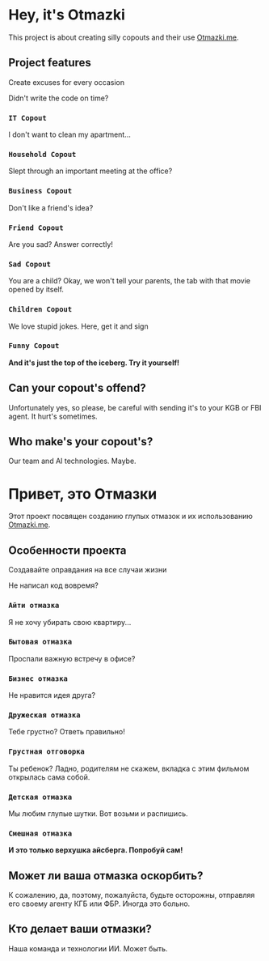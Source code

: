 # Hey, it's Otmazki

This project is about creating silly copouts and their use [Otmazki.me](https://otmazki.me).

## Project features

Create excuses for every occasion

Didn't write the code on time?
### `IT Copout`

I don't want to clean my apartment...
### `Household Copout`

Slept through an important meeting at the office?
### `Business Copout`

Don't like a friend's idea?
### `Friend Copout`

Are you sad? Answer correctly!
### `Sad Copout`

You are a child? Okay, we won't tell your parents, the tab with that movie opened by itself.
### `Children Copout`

We love stupid jokes. Here, get it and sign
### `Funny Copout`

**And it's just the top of the iceberg. Try it yourself!**

## Can your copout's offend?

Unfortunately yes, so please, be careful with sending it's to your KGB or FBI agent. It hurt's sometimes.

## Who make's your copout's?

Our team and AI technologies. Maybe.



# Привет, это Отмазки

Этот проект посвящен созданию глупых отмазок и их использованию [Otmazki.me](https://otmazki.me).

## Особенности проекта

Создавайте оправдания на все случаи жизни

Не написал код вовремя?
### `Айти отмазка`

Я не хочу убирать свою квартиру...
### `Бытовая отмазка`

Проспали важную встречу в офисе?
### `Бизнес отмазка`

Не нравится идея друга?
### `Дружеская отмазка`

Тебе грустно? Ответь правильно!
### `Грустная отговорка`

Ты ребенок? Ладно, родителям не скажем, вкладка с этим фильмом открылась сама собой.
### `Детская отмазка`

Мы любим глупые шутки. Вот возьми и распишись.
### `Смешная отмазка`

**И это только верхушка айсберга. Попробуй сам!**

## Может ли ваша отмазка оскорбить?

К сожалению, да, поэтому, пожалуйста, будьте осторожны, отправляя его своему агенту КГБ или ФБР. Иногда это больно.

## Кто делает ваши отмазки?

Наша команда и технологии ИИ. Может быть.